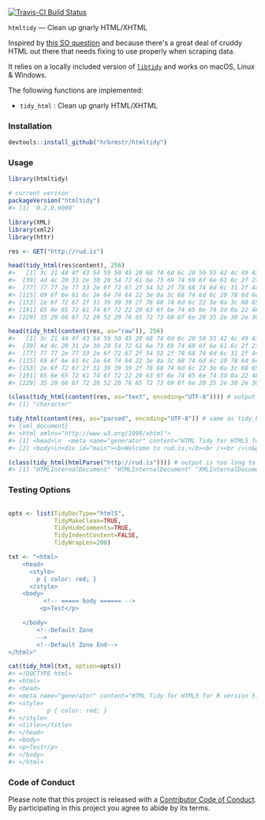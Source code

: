 
[![Travis-CI Build Status](https://travis-ci.org/hrbrmstr/htmltidy.svg?branch=master)](https://travis-ci.org/hrbrmstr/htmltidy)

<!-- README.md is generated from README.Rmd. Please edit that file -->
`htmltidy` — Clean up gnarly HTML/XHTML

Inspired by [this SO question](http://stackoverflow.com/questions/37061873/identify-a-weblink-in-bold-in-r) and because there's a great deal of cruddy HTML out there that needs fixing to use properly when scraping data.

It relies on a locally included version of [`libtidy`](http://www.html-tidy.org/) and works on macOS, Linux & Windows.

The following functions are implemented:

-   `tidy_html` : Clean up gnarly HTML/XHTML

### Installation

``` r
devtools::install_github("hrbrmstr/htmltidy")
```

### Usage

``` r
library(htmltidy)

# current verison
packageVersion("htmltidy")
#> [1] '0.2.0.9000'

library(XML)
library(xml2)
library(httr)

res <- GET("http://rud.is")

head(tidy_html(res$content), 256)
#>   [1] 3c 21 44 4f 43 54 59 50 45 20 68 74 6d 6c 20 50 55 42 4c 49 43 20 22 2d 2f 2f 57 33 43 2f 2f 44 54 44 20 58 48 54
#>  [39] 4d 4c 20 31 2e 30 20 54 72 61 6e 73 69 74 69 6f 6e 61 6c 2f 2f 45 4e 22 0a 20 20 20 20 22 68 74 74 70 3a 2f 2f 77
#>  [77] 77 77 2e 77 33 2e 6f 72 67 2f 54 52 2f 78 68 74 6d 6c 31 2f 44 54 44 2f 78 68 74 6d 6c 31 2d 74 72 61 6e 73 69 74
#> [115] 69 6f 6e 61 6c 2e 64 74 64 22 3e 0a 3c 68 74 6d 6c 20 78 6d 6c 6e 73 3d 22 68 74 74 70 3a 2f 2f 77 77 77 2e 77 33
#> [153] 2e 6f 72 67 2f 31 39 39 39 2f 78 68 74 6d 6c 22 3e 0a 3c 68 65 61 64 3e 0a 3c 6d 65 74 61 20 6e 61 6d 65 3d 22 67
#> [191] 65 6e 65 72 61 74 6f 72 22 20 63 6f 6e 74 65 6e 74 3d 0a 22 48 54 4d 4c 20 54 69 64 79 20 66 6f 72 20 48 54 4d 4c
#> [229] 35 20 66 6f 72 20 52 20 76 65 72 73 69 6f 6e 20 35 2e 30 2e 30 22 20 2f 3e 0a 3c 6d

head(tidy_html(content(res, as="raw")), 256)
#>   [1] 3c 21 44 4f 43 54 59 50 45 20 68 74 6d 6c 20 50 55 42 4c 49 43 20 22 2d 2f 2f 57 33 43 2f 2f 44 54 44 20 58 48 54
#>  [39] 4d 4c 20 31 2e 30 20 54 72 61 6e 73 69 74 69 6f 6e 61 6c 2f 2f 45 4e 22 0a 20 20 20 20 22 68 74 74 70 3a 2f 2f 77
#>  [77] 77 77 2e 77 33 2e 6f 72 67 2f 54 52 2f 78 68 74 6d 6c 31 2f 44 54 44 2f 78 68 74 6d 6c 31 2d 74 72 61 6e 73 69 74
#> [115] 69 6f 6e 61 6c 2e 64 74 64 22 3e 0a 3c 68 74 6d 6c 20 78 6d 6c 6e 73 3d 22 68 74 74 70 3a 2f 2f 77 77 77 2e 77 33
#> [153] 2e 6f 72 67 2f 31 39 39 39 2f 78 68 74 6d 6c 22 3e 0a 3c 68 65 61 64 3e 0a 3c 6d 65 74 61 20 6e 61 6d 65 3d 22 67
#> [191] 65 6e 65 72 61 74 6f 72 22 20 63 6f 6e 74 65 6e 74 3d 0a 22 48 54 4d 4c 20 54 69 64 79 20 66 6f 72 20 48 54 4d 4c
#> [229] 35 20 66 6f 72 20 52 20 76 65 72 73 69 6f 6e 20 35 2e 30 2e 30 22 20 2f 3e 0a 3c 6d

(class(tidy_html(content(res, as="text", encoding="UTF-8")))) # output is too long to show
#> [1] "character"

tidy_html(content(res, as="parsed", encoding="UTF-8")) # same as tidy_html(read_html("http://rud.is"))
#> {xml_document}
#> <html xmlns="http://www.w3.org/1999/xhtml">
#> [1] <head>\n  <meta name="generator" content="HTML Tidy for HTML5 for R version 5.0.0" />\n  <meta http-equiv="Conten ...
#> [2] <body>\n<div id="main"><b>Welcome to rud.is.</b><br /><br />\n&gt; <i>You are in a maze of twisty little passages ...

(class(tidy_html(htmlParse("http://rud.is")))) # output is too long to show
#> [1] "HTMLInternalDocument" "HTMLInternalDocument" "XMLInternalDocument"  "XMLAbstractDocument"
```

### Testing Options

``` r

opts <- list(TidyDocType="html5",
             TidyMakeClean=TRUE,
             TidyHideComments=TRUE,
             TidyIndentContent=FALSE,
             TidyWrapLen=200)

txt <- "<html>
    <head>
      <style>
        p { color: red; }
      </style>
    <body>
          <!-- ===== body ====== -->
         <p>Test</p>

    </body>
        <!--Default Zone
        -->
        <!--Default Zone End-->
</html>"

cat(tidy_html(txt, option=opts))
#> <!DOCTYPE html>
#> <html>
#> <head>
#> <meta name="generator" content="HTML Tidy for HTML5 for R version 5.0.0">
#> <style>
#>         p { color: red; }
#> </style>
#> <title></title>
#> </head>
#> <body>
#> <p>Test</p>
#> </body>
#> </html>
```

### Code of Conduct

Please note that this project is released with a [Contributor Code of Conduct](CONDUCT.md). By participating in this project you agree to abide by its terms.
